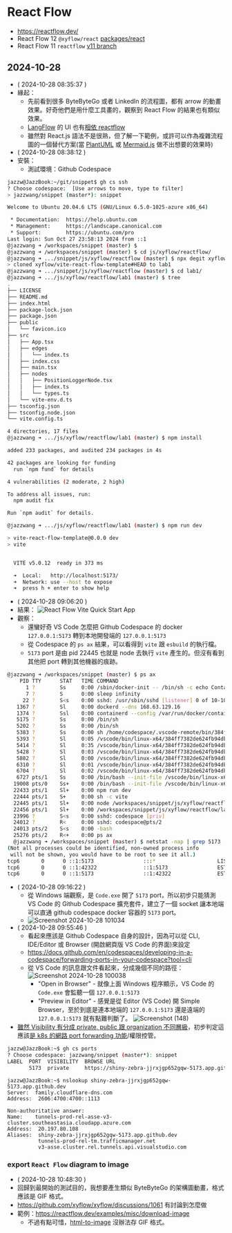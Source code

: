 # React Flow

- https://reactflow.dev/
- React Flow 12 `@xyflow/react` [packages/react](https://github.com/xyflow/xyflow/tree/main/packages/react)
- React Flow 11 `reactflow` [v11 branch](https://github.com/xyflow/xyflow/tree/v11)

## 2024-10-28

- ( 2024-10-28 08:35:37 )
- 緣起：
  - 先前看到很多 ByteByteGo 或者 LinkedIn 的流程圖，都有 arrow 的動畫效果。好奇他們是用什麼工具畫的，觀察到 React Flow 的結果也有類似效果。
  - [LangFlow](https://github.com/langflow-ai/langflow) 的 UI 也有[相依 reactflow](https://github.com/langflow-ai/langflow/network/dependencies?q=reactflow)
  - 雖然對 React.js 語法不是很熟，但了解一下範例，或許可以作為複雜流程圖的一個替代方案(當 [PlantUML](https://plantuml.com/) 或 [Mermaid.js](https://mermaid.js.org/) 做不出想要的效果時)
- ( 2024-10-28 08:38:12 )
- 安裝：
  - 測試環境：Github Codespace
```bash
jazzw@JazzBook:~/git/snippet$ gh cs ssh
? Choose codespace:  [Use arrows to move, type to filter]
> jazzwang/snippet (master*): snippet

Welcome to Ubuntu 20.04.6 LTS (GNU/Linux 6.5.0-1025-azure x86_64)

 * Documentation:  https://help.ubuntu.com
 * Management:     https://landscape.canonical.com
 * Support:        https://ubuntu.com/pro
Last login: Sun Oct 27 23:58:13 2024 from ::1
@jazzwang ➜ /workspaces/snippet (master) $
@jazzwang ➜ /workspaces/snippet (master) $ cd js/xyflow/reactflow/
@jazzwang ➜ .../snippet/js/xyflow/reactflow (master) $ npx degit xyflow/vite-react-flow-template lab1
> cloned xyflow/vite-react-flow-template#HEAD to lab1
@jazzwang ➜ .../snippet/js/xyflow/reactflow (master) $ cd lab1/
@jazzwang ➜ .../js/xyflow/reactflow/lab1 (master) $ tree
.
├── LICENSE
├── README.md
├── index.html
├── package-lock.json
├── package.json
├── public
│   └── favicon.ico
├── src
│   ├── App.tsx
│   ├── edges
│   │   └── index.ts
│   ├── index.css
│   ├── main.tsx
│   ├── nodes
│   │   ├── PositionLoggerNode.tsx
│   │   ├── index.ts
│   │   └── types.ts
│   └── vite-env.d.ts
├── tsconfig.json
├── tsconfig.node.json
└── vite.config.ts

4 directories, 17 files
@jazzwang ➜ .../js/xyflow/reactflow/lab1 (master) $ npm install

added 233 packages, and audited 234 packages in 4s

42 packages are looking for funding
  run `npm fund` for details

4 vulnerabilities (2 moderate, 2 high)

To address all issues, run:
  npm audit fix

Run `npm audit` for details.

@jazzwang ➜ .../js/xyflow/reactflow/lab1 (master) $ npm run dev

> vite-react-flow-template@0.0.0 dev
> vite


  VITE v5.0.12  ready in 373 ms

  ➜  Local:   http://localhost:5173/
  ➜  Network: use --host to expose
  ➜  press h + enter to show help
```
- ( 2024-10-28 09:06:20 )
- 結果：
![React Flow Vite Quick Start App](https://i.imgur.com/lVH8Cdx.png)
- 觀察：
  - 還蠻好奇 VS Code 怎麼把 Github Codespace 的 docker `127.0.0.1:5173` 轉到本地開發端的 `127.0.0.1:5173`
  - 從 Codespace 的 `ps ax` 結果，可以看得到 `vite` 跟 `esbuild` 的執行檔。
  - `5173` port 是由 pid 22445 也就是 node 去執行 `vite` 產生的。但沒有看到其他把 port 轉到其他機器的痕跡。
```bash
@jazzwang ➜ /workspaces/snippet (master) $ ps ax
    PID TTY      STAT   TIME COMMAND
      1 ?        Ss     0:00 /sbin/docker-init -- /bin/sh -c echo Container started trap "exit 0" 15 /usr/local/share/ssh-init.sh /usr/local/share/docker-in
      7 ?        S      0:00 sleep infinity
     22 ?        S<s    0:00 sshd: /usr/sbin/sshd [listener] 0 of 10-100 startups
   1367 ?        Sl     0:00 dockerd --dns 168.63.129.16
   1374 ?        Ssl    0:00 containerd --config /var/run/docker/containerd/containerd.toml
   5175 ?        Ss     0:00 /bin/sh
   5202 ?        Ss     0:00 /bin/sh
   5383 ?        Ss     0:00 sh /home/codespace/.vscode-remote/bin/384ff7382de624fb94dbaf6da11977bba1ecd427/bin/code-server --log trace --force-disable-user
   5393 ?        Sl     0:05 /vscode/bin/linux-x64/384ff7382de624fb94dbaf6da11977bba1ecd427/node /vscode/bin/linux-x64/384ff7382de624fb94dbaf6da11977bba1ecd
   5414 ?        Sl     0:35 /vscode/bin/linux-x64/384ff7382de624fb94dbaf6da11977bba1ecd427/node --dns-result-order=ipv4first /vscode/bin/linux-x64/384ff738
   5428 ?        Sl     0:03 /vscode/bin/linux-x64/384ff7382de624fb94dbaf6da11977bba1ecd427/node /vscode/bin/linux-x64/384ff7382de624fb94dbaf6da11977bba1ecd
   5882 ?        Sl     0:00 /vscode/bin/linux-x64/384ff7382de624fb94dbaf6da11977bba1ecd427/node /vscode/bin/linux-x64/384ff7382de624fb94dbaf6da11977bba1ecd
   6310 ?        Sl     0:01 /vscode/bin/linux-x64/384ff7382de624fb94dbaf6da11977bba1ecd427/node /vscode/bin/linux-x64/384ff7382de624fb94dbaf6da11977bba1ecd
   6704 ?        Sl     0:02 /vscode/bin/linux-x64/384ff7382de624fb94dbaf6da11977bba1ecd427/node /vscode/bin/linux-x64/384ff7382de624fb94dbaf6da11977bba1ecd
   6727 pts/1    Ss     0:00 /bin/bash --init-file /vscode/bin/linux-x64/384ff7382de624fb94dbaf6da11977bba1ecd427/out/vs/workbench/contrib/terminal/common/s
  19008 pts/0    Ss+    0:00 /bin/bash --init-file /vscode/bin/linux-x64/384ff7382de624fb94dbaf6da11977bba1ecd427/out/vs/workbench/contrib/terminal/common/s
  22433 pts/1    Sl+    0:00 npm run dev
  22444 pts/1    S+     0:00 sh -c vite
  22445 pts/1    Sl+    0:00 node /workspaces/snippet/js/xyflow/reactflow/lab1/node_modules/.bin/vite
  22456 pts/1    Sl+    0:00 /workspaces/snippet/js/xyflow/reactflow/lab1/node_modules/@esbuild/linux-x64/bin/esbuild --service=0.19.12 --ping
  23996 ?        S<s    0:00 sshd: codespace [priv]
  24012 ?        R<     0:00 sshd: codespace@pts/2
  24013 pts/2    S<s    0:00 -bash
  25276 pts/2    R<+    0:00 ps ax
  @jazzwang ➜ /workspaces/snippet (master) $ netstat -nap | grep 5173
(Not all processes could be identified, non-owned process info
 will not be shown, you would have to be root to see it all.)
tcp6       0      0 ::1:5173                :::*                    LISTEN      22445/node
tcp6       0      0 ::1:42322               ::1:5173                ESTABLISHED -
tcp6       0      0 ::1:5173                ::1:42322               ESTABLISHED 22445/node
```
- ( 2024-10-28 09:16:22 )
  - 從 Windows 端觀察，是 `Code.exe` 開了 `5173` port，所以初步只能猜測 VS Code 的 Github Codespace 擴充套件，建立了一個 socket 讓本地端可以直通 github codespace docker 容器的 `5173` port。
  - ![Screenshot 2024-10-28 101034](https://i.imgur.com/2cn5mSK.png)
- ( 2024-10-28 09:55:46 )
  - 看起來應該是 Github Codespace 自身的設計，因為可以從 CLI, IDE/Editor 或 Browser (開啟網頁版 VS Code 的界面)來設定
  - https://docs.github.com/en/codespaces/developing-in-a-codespace/forwarding-ports-in-your-codespace?tool=cli
  - 從 VS Code 的訊息跟文件看起來，分成幾個不同的路徑：
  ![Screenshot 2024-10-28 100038](https://i.imgur.com/sId26nc.png)
    - "Open in Browser" - 就像上面 Windows 程序顯示，VS Code 的 `Code.exe` 會監聽一個 `127.0.0.1:5173`
    - "Preview in Editor" - 感覺是從 Editor (VS Code) 開 Simple Browser，至於到底是連本地端的 `127.0.0.1:5173` 還是遠端的 `127.0.0.1:5173` 就有點難判斷了。
  ![Screenshot (148)](https://i.imgur.com/y2YTwCb.png)
- [雖然 Visibility 有分成 private, public 跟 organization 不同層級](https://docs.github.com/en/codespaces/developing-in-a-codespace/forwarding-ports-in-your-codespace?tool=cli#sharing-a-port-2)，初步判定這應該[是 k8s 的網路 port forwarding 功能](https://kubernetes.io/docs/reference/kubectl/generated/kubectl_port-forward/)/權限控管。
```bash
jazzw@JazzBook:~$ gh cs ports
? Choose codespace: jazzwang/snippet (master*): snippet
LABEL  PORT  VISIBILITY  BROWSE URL
       5173  private     https://shiny-zebra-jjrxjgp652gqw-5173.app.github.dev
```
```
jazzw@JazzBook:~$ nslookup shiny-zebra-jjrxjgp652gqw-5173.app.github.dev
Server:  family.cloudflare-dns.com
Address:  2606:4700:4700::1113

Non-authoritative answer:
Name:    tunnels-prod-rel-asse-v3-cluster.southeastasia.cloudapp.azure.com
Address:  20.197.80.108
Aliases:  shiny-zebra-jjrxjgp652gqw-5173.app.github.dev
          tunnels-prod-rel-tm.trafficmanager.net
          v3-asse.cluster.rel.tunnels.api.visualstudio.com
```

### export `React Flow` diagram to image

- ( 2024-10-28 10:48:30 )
- 回歸到最開始的測試目的，我想要產生類似 ByteByteGo 的架構圖動畫，格式應該是 GIF 格式。
- https://github.com/xyflow/xyflow/discussions/1061 有討論到怎麼做
- 範例：https://reactflow.dev/examples/misc/download-image
  - 不過有點可惜，[html-to-image](https://github.com/bubkoo/html-to-image) 沒辦法存 GIF 格式。